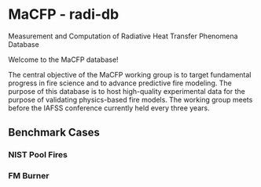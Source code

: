 # MaCFP - radi-db
Measurement and Computation of Radiative Heat Transfer Phenomena Database

Welcome to the MaCFP database!

The central objective of the MaCFP working group is to target
fundamental progress in fire science and to advance predictive fire
modeling. The purpose of this database is to host high-quality
experimental data for the purpose of validating physics-based fire
models. The working group meets before the IAFSS conference currently held every three years.



## Benchmark Cases

### NIST Pool Fires
### FM Burner 


<!-- ## Description of Tools -->
